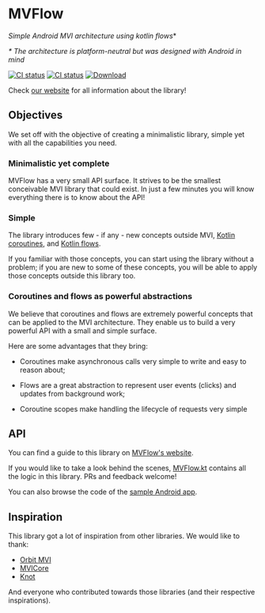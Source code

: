 # MVFlow
**Simple Android* MVI architecture using kotlin flows**

 _\* The architecture is platform-neutral but was designed with Android in mind_

[![CI status](https://github.com/pedroql/mvflow/workflows/Build%20project/badge.svg?branch=master)](https://github.com/pedroql/mvflow/actions?query=workflow%3A%22Build+project%22+branch%3Amaster) 
[![CI status](https://github.com/pedroql/mvflow/workflows/Build%20and%20prepare%20release/badge.svg)](https://github.com/pedroql/mvflow/actions?query=workflow%3A%22Build+and+prepare+release%22)
[![Download ](https://api.bintray.com/packages/pedroql/MVFlow/mvflow-core/images/download.svg?version=0.0.3)](https://bintray.com/pedroql/MVFlow/mvflow-core/_latestVersion) 

Check [our website](https://pedroql.github.io/mvflow/) for all information about the library! 

## Objectives

We set off with the objective of creating a minimalistic library, simple yet with all the 
capabilities you need.

### Minimalistic yet complete

MVFlow has a very small API surface. It strives to be the smallest conceivable MVI library that could exist. 
In just a few minutes you will know everything there is to know about the API! 

### Simple 

The library introduces few - if any - new concepts outside MVI, 
[Kotlin coroutines](https://kotlinlang.org/docs/reference/coroutines/basics.html), and 
[Kotlin flows](https://kotlinlang.org/docs/reference/coroutines/flow.html). 

If you familiar with those concepts, you can start using the library without a problem; if you are new to some of these
concepts, you will be able to apply those concepts outside this library too.

### Coroutines and flows as powerful abstractions 

We believe that coroutines and flows are extremely powerful concepts that can be applied to the MVI architecture. 
They enable us to build a very powerful API with a small and simple surface.

Here are some advantages that they bring:

* Coroutines make asynchronous calls very simple to write and easy to reason about;

* Flows are a great abstraction to represent user events (clicks) and updates from background work;

* Coroutine scopes make handling the lifecycle of requests very simple

## API

You can find a guide to this library on [MVFlow's website](https://pedroql.github.io/mvflow/).

If you would like to take a look behind the scenes, 
[MVFlow.kt](https://github.com/pedroql/mvflow/blob/master/mvflow-core/src/main/kotlin/net/pedroloureiro/mvflow/MVFlow.kt)
contains all the logic in this library. PRs and feedback welcome!

You can also browse the code of the 
[sample Android app](https://github.com/pedroql/mvflow/tree/master/samples/android-app). 


## Inspiration

This library got a lot of inspiration from other libraries. We would like to thank:

* [Orbit MVI](https://github.com/babylonhealth/orbit-mvi/)
* [MVICore](https://badoo.github.io/MVICore/)
* [Knot](https://github.com/beworker/knot)

And everyone who contributed towards those libraries (and their respective inspirations).
